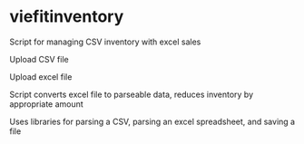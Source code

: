 # viefitinventory
Script for managing CSV inventory with excel sales

Upload CSV file

Upload excel file

Script converts excel file to parseable data, reduces inventory by appropriate amount

Uses libraries for parsing a CSV, parsing an excel spreadsheet, and saving a file
